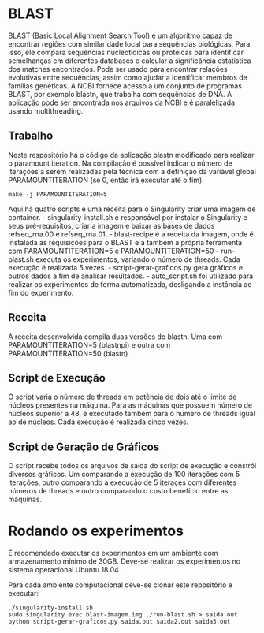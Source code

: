 # BLAST 
BLAST (Basic Local Alignment Search Tool) é um algoritmo capaz de encontrar regiões com similaridade local para sequências biológicas. Para isso, ele compara sequências nucleotídicas ou proteicas para identificar semelhanças em diferentes databases e calcular a significância estatística dos matches encontrados. Pode ser usado para encontrar relações evolutivas entre sequências, assim como ajudar a identificar membros de famílias genéticas. A NCBI fornece acesso a um conjunto de programas BLAST, por exemplo blastn, que trabalha com sequências de DNA. A aplicação pode ser encontrada nos arquivos da NCBI e é paralelizada usando multithreading.
## Trabalho
Neste respositório há o código da aplicação blastn modificado para realizar o paramount iteration.
Na compilação é possível indicar o número de iterações a serem realizadas pela técnica com a definição da variável global PARAMOUNTITERATION (se 0, então irá executar até o fim).
    
    make -j PARAMOUNTITERATION=5

Aqui há quatro scripts e uma receita para o Singularity criar uma imagem de container.
    - singularity-install.sh é responsável por instalar o Singularity e seus pré-requisitos, criar a imagem e baixar as bases de dados refseq\_rna.00 e refseq\_rna.01.
    - blast-recipe é a receita da imagem, onde é instalada as requisições para o BLAST e a também a própria ferramenta com PARAMOUNTITERATION=5 e PARAMOUNTITERATION=50
    - run-blast.sh executa os experimentos, variando o número de threads. Cada execução é realizada 5 vezes.
    - script-gerar-graficos.py gera gráficos e outros dados a fim de analisar resultados.
    - auto_script.sh foi utilizado para realizar os experimentos de forma automatizada, desligando a instância ao fim do experimento.
## Receita
A receita desenvolvida compila duas versões do blastn. Uma com PARAMOUNTITERATION=5 (blastnpi) e outra com PARAMOUNTITERATION=50 (blastn)

## Script de Execução
O script varia o número de threads em potência de dois até o limite de núcleos presentes na máquina. Para as máquinas que possuem número de núcleos superior a 48, é executado também para o número de threads igual ao de núcleos. Cada execução é realizada cinco vezes. 

## Script de Geração de Gráficos
O script recebe todos os arquivos de saída do script de execução e constrói diversos gráficos. Um comparando a execução de 100 iterações com 5 iterações, outro comparando a execução de 5 iteraçes com diferentes números de threads e outro comparando o custo benefício entre as máquinas.

# Rodando os experimentos
É recomendado executar os experimentos em um ambiente com armazenamento mínimo de 30GB. Deve-se realizar os experimentos no sistema operacional Ubuntu 18.04.

Para cada ambiente computacional deve-se clonar este repositório e executar:

    ./singularity-install.sh
    sudo singularity exec blast-imagem.img ./run-blast.sh > saida.out
    python script-gerar-graficos.py saida.out saida2.out saida3.out
